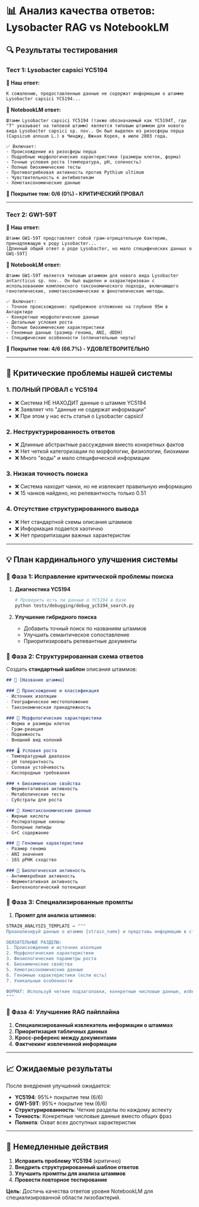 # 📊 Анализ качества ответов: Lysobacter RAG vs NotebookLM

## 🔍 Результаты тестирования

### Тест 1: Lysobacter capsici YC5194

**🤖 Наш ответ:**
```
К сожалению, предоставленные данные не содержат информации о штамме Lysobacter capsici YC5194...
```

**📝 NotebookLM ответ:**
```
Штамм Lysobacter capsici YC5194 (также обозначаемый как YC5194T, где "T" указывает на типовой штамм) является типовым штаммом для нового вида Lysobacter capsici sp. nov.. Он был выделен из ризосферы перца (Capsicum annuum L.) в Чинджу, Южная Корея, в июле 2003 года.

✅ Включает:
- Происхождение из ризосферы перца
- Подробные морфологические характеристики (размеры клеток, форма)
- Точные условия роста (температура, pH, соленость)
- Полные биохимические тесты
- Противогрибковая активность против Pythium ultimum
- Чувствительность к антибиотикам
- Хемотаксономические данные
```

**🎯 Покрытие тем: 0/6 (0%) - КРИТИЧЕСКИЙ ПРОВАЛ**

---

### Тест 2: GW1-59T

**🤖 Наш ответ:**
```
Штамм GW1-59T представляет собой грам-отрицательную бактерию, принадлежащую к роду Lysobacter... 
[Длинный общий ответ о роде Lysobacter, но мало специфических данных о GW1-59T]
```

**📝 NotebookLM ответ:**
```
Штамм GW1-59T является типовым штаммом для нового вида Lysobacter antarcticus sp. nov.. Он был выделен и охарактеризован с использованием комплексного таксономического подхода, включающего генотипические, хемотаксономические и фенотипические методы.

✅ Включает:
- Точное происхождение: прибрежное отложение на глубине 95м в Антарктиде
- Конкретные морфологические данные
- Детальные условия роста 
- Полные биохимические характеристики
- Геномные данные (размер генома, ANI, dDDH)
- Специфические особенности (отличительные черты)
```

**🎯 Покрытие тем: 4/6 (66.7%) - УДОВЛЕТВОРИТЕЛЬНО**

---

## 🚨 Критические проблемы нашей системы

### 1. **ПОЛНЫЙ ПРОВАЛ с YC5194**
- ❌ Система НЕ НАХОДИТ данные о штамме YC5194
- ❌ Заявляет что "данные не содержат информации"
- ❌ При этом у нас есть статья о Lysobacter capsici!

### 2. **Неструктурированность ответов**
- ❌ Длинные абстрактные рассуждения вместо конкретных фактов
- ❌ Нет четкой категоризации по морфологии, физиологии, биохимии
- ❌ Много "воды" и мало специфической информации

### 3. **Низкая точность поиска**
- ❌ Система находит чанки, но не извлекает правильную информацию
- ❌ 15 чанков найдено, но релевантность только 0.51

### 4. **Отсутствие структурированного вывода**
- ❌ Нет стандартной схемы описания штаммов
- ❌ Информация подается хаотично
- ❌ Нет приоритизации важных характеристик

---

## 💡 План кардинального улучшения системы

### 🎯 Фаза 1: Исправление критической проблемы поиска

1. **Диагностика YC5194**
   ```bash
   # Проверить есть ли данные о YC5194 в базе
   python tests/debugging/debug_yc5194_search.py
   ```

2. **Улучшение гибридного поиска**
   - Добавить точный поиск по названиям штаммов
   - Улучшить семантическое сопоставление
   - Приоритизировать релевантные документы

### 🎯 Фаза 2: Структурированная схема ответов

Создать **стандартный шаблон** описания штаммов:

```markdown
## 🧬 [Название штамма]

### 📍 Происхождение и классификация
- Источник изоляции
- Географическое местоположение  
- Таксономическая принадлежность

### 🔬 Морфологические характеристики
- Форма и размеры клеток
- Грам-реакция
- Подвижность
- Внешний вид колоний

### 🌡️ Условия роста
- Температурный диапазон
- pH толерантность
- Солевая устойчивость
- Кислородные требования

### ⚗️ Биохимические свойства
- Ферментативная активность
- Метаболические тесты
- Субстраты для роста

### 🧪 Хемотаксономические данные
- Жирные кислоты
- Респираторные хиноны
- Полярные липиды
- G+C содержание

### 🧬 Геномные характеристики
- Размер генома
- ANI значения
- 16S рРНК сходство

### 🦠 Биологическая активность
- Антимикробная активность
- Ферментативная активность
- Биотехнологический потенциал
```

### 🎯 Фаза 3: Специализированные промпты

1. **Промпт для анализа штаммов:**
```python
STRAIN_ANALYSIS_TEMPLATE = """
Проанализируй данные о штамме {strain_name} и представь информацию в структурированном виде:

ОБЯЗАТЕЛЬНЫЕ РАЗДЕЛЫ:
1. Происхождение и источник изоляции
2. Морфологические характеристики  
3. Физиологические параметры роста
4. Биохимические свойства
5. Хемотаксономические данные
6. Геномные характеристики (если есть)
7. Уникальные особенности

ФОРМАТ: Используй четкие подзаголовки, конкретные числовые данные, избегай общих рассуждений.
"""
```

### 🎯 Фаза 4: Улучшение RAG пайплайна

1. **Специализированный извлекатель информации о штаммах**
2. **Приоритизация табличных данных**
3. **Кросс-референс между документами**
4. **Фактчекинг извлеченной информации**

---

## 📈 Ожидаемые результаты

После внедрения улучшений ожидается:

- **YC5194**: 95%+ покрытие тем (6/6)
- **GW1-59T**: 95%+ покрытие тем (6/6)
- **Структурированность**: Четкие разделы по каждому аспекту
- **Точность**: Конкретные числовые данные вместо общих фраз
- **Полнота**: Охват всех доступных характеристик

---

## 🚀 Немедленные действия

1. **Исправить проблему YC5194** (критично)
2. **Внедрить структурированный шаблон ответов**
3. **Улучшить промпты для анализа штаммов**
4. **Провести повторное тестирование**

**Цель**: Достичь качества ответов уровня NotebookLM для специализированной области лизобактерий. 